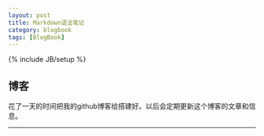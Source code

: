 ```yaml
---
layout: post
title: Markdown语法笔记
category: blogbook
tags: [BlogBook]
---
```

{% include JB/setup %}

## 博客

花了一天的时间把我的github博客给搭建好。以后会定期更新这个博客的文章和信息。

***


